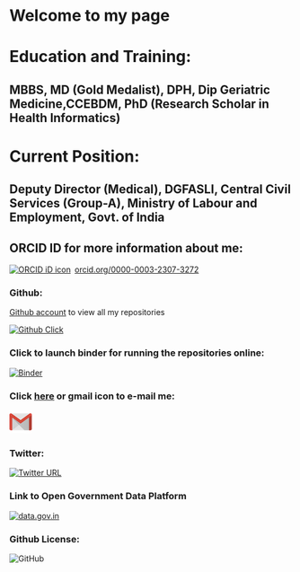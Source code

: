 # Welcome to my page

# Education and Training:

## MBBS, MD (Gold Medalist), DPH, Dip Geriatric Medicine,CCEBDM, PhD (Research Scholar in Health Informatics)

# Current Position:

## Deputy Director (Medical), DGFASLI, Central Civil Services (Group-A), Ministry of Labour and Employment, Govt. of India

## ORCID ID for more information about me:

<div itemscope itemtype="https://schema.org/Person"><a itemprop="sameAs" content="https://orcid.org/0000-0003-2307-3272" href="https://orcid.org/0000-0003-2307-3272" target="orcid.widget" rel="noopener noreferrer" style="vertical-align:top;"><img src="https://orcid.org/sites/default/files/images/orcid_16x16.png" style="width:1em;margin-right:.5em;" alt="ORCID iD icon">orcid.org/0000-0003-2307-3272</a></div>

### Github:

[Github account](https://github.com/arka1985) to view all my repositories

[![Github Click](https://img.shields.io/badge/Github-Click-blue.svg)](https://github.com/arka1985)

### Click to launch binder for running the repositories online:

[![Binder](https://mybinder.org/badge_logo.svg)](https://mybinder.org/v2/gh/arka1985/arka1985.github.io/master)

### Click [here](mailto:arka.doctor@mail.com) or gmail icon to e-mail me:

[![Image](gmail.png)](mailto:arka.doctor@mail.com)

### Twitter:

[![Twitter URL](https://img.shields.io/twitter/url/http/shields.io.svg?style=social)](https://twitter.com/Arka14695653)

### Link to Open Government Data Platform

[![data.gov.in](https://img.shields.io/badge/data.gov.in-Click-blue.svg)](https://data.gov.in)

### Github License:

![GitHub](https://img.shields.io/github/license/mashape/apistatus.svg)

